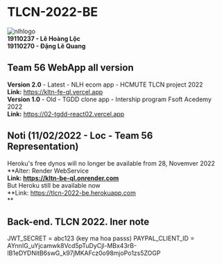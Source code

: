 # TLCN-2022-BE

![nlhlogo](https://user-images.githubusercontent.com/84399418/204710455-0592e966-386c-415e-8d9a-9c9934072016.png)
<br/>
**19110237 - Lê Hoàng Lộc <br/>
19110270 - Đặng Lê Quang <br/>**

## Team 56 WebApp all version

**Version 2.0** - Latest - NLH ecom app - HCMUTE TLCN project 2022 <br/>
**Link:** https://kltn-fe-ql.vercel.app <br/>
**Version 1.0** - Old - TGDD clone app - Intership program Fsoft Acedemy 2022 <br/>
**Link:** https://02-tgdd-react02.vercel.app

## Noti (11/02/2022 - Loc - Team 56 Representation)

Heroku's free dynos will no longer be available from 28, Novemver 2022 <br/>
**Alter: Render WebService <br/>
**Link: https://kltn-be-ql.onrender.com <br/>**
But Heroku still be available now <br/>
**Link: https://tlcn-2022-be.herokuapp.com <br/>\*\*

## Back-end. TLCN 2022. Iner note

JWT_SECRET = abc123 (key ma hoa passs)
PAYPAL_CLIENT_ID = AYnnIG_uYjcamwk8Vcd5pTuDyCjl-MBx43rB-lB1eDYDNitB6swG_k97jMKAFcz0o98mjoPo1zs5ZOGP
